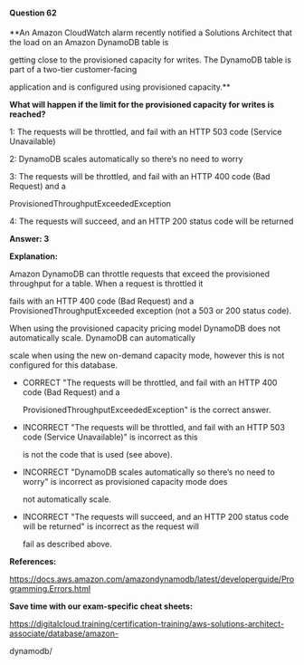 #### Question  62


**An Amazon CloudWatch alarm recently notified a Solutions Architect that the load on an Amazon DynamoDB table is

getting close to the provisioned capacity for writes. The DynamoDB table is part of a two-tier customer-facing

application and is configured using provisioned capacity.**


**What will happen if the limit for the provisioned capacity for writes is reached?**


1: The requests will be throttled, and fail with an HTTP 503 code (Service Unavailable)


2: DynamoDB scales automatically so there’s no need to worry


3: The requests will be throttled, and fail with an HTTP 400 code (Bad Request) and a

ProvisionedThroughputExceededException


4: The requests will succeed, and an HTTP 200 status code will be returned


**Answer: 3**


**Explanation:**


Amazon DynamoDB can throttle requests that exceed the provisioned throughput for a table. When a request is throttled it

fails with an HTTP 400 code (Bad Request) and a ProvisionedThroughputExceeded exception (not a 503 or 200 status code).


When using the provisioned capacity pricing model DynamoDB does not automatically scale. DynamoDB can automatically

scale when using the new on-demand capacity mode, however this is not configured for this database.


- CORRECT "The requests will be throttled, and fail with an HTTP 400 code (Bad Request) and a

  ProvisionedThroughputExceededException" is the correct answer.


- INCORRECT "The requests will be throttled, and fail with an HTTP 503 code (Service Unavailable)" is incorrect as this

  is not the code that is used (see above).


- INCORRECT "DynamoDB scales automatically so there’s no need to worry" is incorrect as provisioned capacity mode does

  not automatically scale.


- INCORRECT "The requests will succeed, and an HTTP 200 status code will be returned" is incorrect as the request will

  fail as described above.


**References:**


https://docs.aws.amazon.com/amazondynamodb/latest/developerguide/Programming.Errors.html


**Save time with our exam-specific cheat sheets:**


https://digitalcloud.training/certification-training/aws-solutions-architect-associate/database/amazon-

dynamodb/

